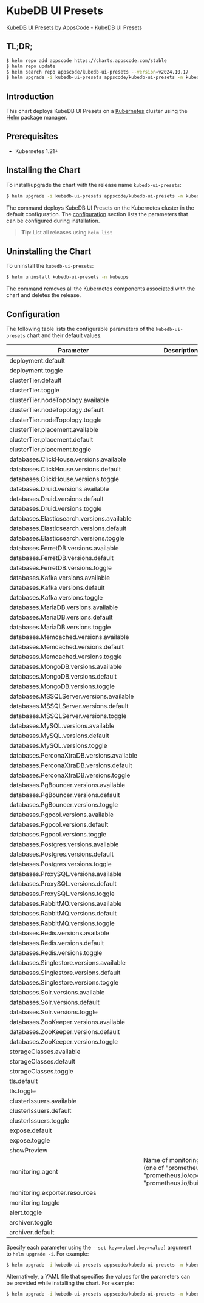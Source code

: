 # KubeDB UI Presets

[KubeDB UI Presets by AppsCode](https://github.com/appscode-cloud) - KubeDB UI Presets

## TL;DR;

```bash
$ helm repo add appscode https://charts.appscode.com/stable
$ helm repo update
$ helm search repo appscode/kubedb-ui-presets --version=v2024.10.17
$ helm upgrade -i kubedb-ui-presets appscode/kubedb-ui-presets -n kubeops --create-namespace --version=v2024.10.17
```

## Introduction

This chart deploys KubeDB UI Presets on a [Kubernetes](http://kubernetes.io) cluster using the [Helm](https://helm.sh) package manager.

## Prerequisites

- Kubernetes 1.21+

## Installing the Chart

To install/upgrade the chart with the release name `kubedb-ui-presets`:

```bash
$ helm upgrade -i kubedb-ui-presets appscode/kubedb-ui-presets -n kubeops --create-namespace --version=v2024.10.17
```

The command deploys KubeDB UI Presets on the Kubernetes cluster in the default configuration. The [configuration](#configuration) section lists the parameters that can be configured during installation.

> **Tip**: List all releases using `helm list`

## Uninstalling the Chart

To uninstall the `kubedb-ui-presets`:

```bash
$ helm uninstall kubedb-ui-presets -n kubeops
```

The command removes all the Kubernetes components associated with the chart and deletes the release.

## Configuration

The following table lists the configurable parameters of the `kubedb-ui-presets` chart and their default values.

|                 Parameter                  |                                             Description                                              |               Default               |
|--------------------------------------------|------------------------------------------------------------------------------------------------------|-------------------------------------|
| deployment.default                         |                                                                                                      | <code>Shared</code>                 |
| deployment.toggle                          |                                                                                                      | <code>true</code>                   |
| clusterTier.default                        |                                                                                                      | <code>"GeneralPurpose"</code>       |
| clusterTier.toggle                         |                                                                                                      | <code>true</code>                   |
| clusterTier.nodeTopology.available         |                                                                                                      | <code>[]</code>                     |
| clusterTier.nodeTopology.default           |                                                                                                      | <code>""</code>                     |
| clusterTier.nodeTopology.toggle            |                                                                                                      | <code>true</code>                   |
| clusterTier.placement.available            |                                                                                                      | <code>[]</code>                     |
| clusterTier.placement.default              |                                                                                                      | <code>""</code>                     |
| clusterTier.placement.toggle               |                                                                                                      | <code>true</code>                   |
| databases.ClickHouse.versions.available    |                                                                                                      | <code>[]</code>                     |
| databases.ClickHouse.versions.default      |                                                                                                      | <code>""</code>                     |
| databases.ClickHouse.versions.toggle       |                                                                                                      | <code>true</code>                   |
| databases.Druid.versions.available         |                                                                                                      | <code>[]</code>                     |
| databases.Druid.versions.default           |                                                                                                      | <code>""</code>                     |
| databases.Druid.versions.toggle            |                                                                                                      | <code>true</code>                   |
| databases.Elasticsearch.versions.available |                                                                                                      | <code>[]</code>                     |
| databases.Elasticsearch.versions.default   |                                                                                                      | <code>""</code>                     |
| databases.Elasticsearch.versions.toggle    |                                                                                                      | <code>true</code>                   |
| databases.FerretDB.versions.available      |                                                                                                      | <code>[]</code>                     |
| databases.FerretDB.versions.default        |                                                                                                      | <code>""</code>                     |
| databases.FerretDB.versions.toggle         |                                                                                                      | <code>true</code>                   |
| databases.Kafka.versions.available         |                                                                                                      | <code>[]</code>                     |
| databases.Kafka.versions.default           |                                                                                                      | <code>""</code>                     |
| databases.Kafka.versions.toggle            |                                                                                                      | <code>true</code>                   |
| databases.MariaDB.versions.available       |                                                                                                      | <code>[]</code>                     |
| databases.MariaDB.versions.default         |                                                                                                      | <code>""</code>                     |
| databases.MariaDB.versions.toggle          |                                                                                                      | <code>true</code>                   |
| databases.Memcached.versions.available     |                                                                                                      | <code>[]</code>                     |
| databases.Memcached.versions.default       |                                                                                                      | <code>""</code>                     |
| databases.Memcached.versions.toggle        |                                                                                                      | <code>true</code>                   |
| databases.MongoDB.versions.available       |                                                                                                      | <code>[]</code>                     |
| databases.MongoDB.versions.default         |                                                                                                      | <code>""</code>                     |
| databases.MongoDB.versions.toggle          |                                                                                                      | <code>true</code>                   |
| databases.MSSQLServer.versions.available   |                                                                                                      | <code>[]</code>                     |
| databases.MSSQLServer.versions.default     |                                                                                                      | <code>""</code>                     |
| databases.MSSQLServer.versions.toggle      |                                                                                                      | <code>true</code>                   |
| databases.MySQL.versions.available         |                                                                                                      | <code>[]</code>                     |
| databases.MySQL.versions.default           |                                                                                                      | <code>""</code>                     |
| databases.MySQL.versions.toggle            |                                                                                                      | <code>true</code>                   |
| databases.PerconaXtraDB.versions.available |                                                                                                      | <code>[]</code>                     |
| databases.PerconaXtraDB.versions.default   |                                                                                                      | <code>""</code>                     |
| databases.PerconaXtraDB.versions.toggle    |                                                                                                      | <code>true</code>                   |
| databases.PgBouncer.versions.available     |                                                                                                      | <code>[]</code>                     |
| databases.PgBouncer.versions.default       |                                                                                                      | <code>""</code>                     |
| databases.PgBouncer.versions.toggle        |                                                                                                      | <code>true</code>                   |
| databases.Pgpool.versions.available        |                                                                                                      | <code>[]</code>                     |
| databases.Pgpool.versions.default          |                                                                                                      | <code>""</code>                     |
| databases.Pgpool.versions.toggle           |                                                                                                      | <code>true</code>                   |
| databases.Postgres.versions.available      |                                                                                                      | <code>[]</code>                     |
| databases.Postgres.versions.default        |                                                                                                      | <code>""</code>                     |
| databases.Postgres.versions.toggle         |                                                                                                      | <code>true</code>                   |
| databases.ProxySQL.versions.available      |                                                                                                      | <code>[]</code>                     |
| databases.ProxySQL.versions.default        |                                                                                                      | <code>""</code>                     |
| databases.ProxySQL.versions.toggle         |                                                                                                      | <code>true</code>                   |
| databases.RabbitMQ.versions.available      |                                                                                                      | <code>[]</code>                     |
| databases.RabbitMQ.versions.default        |                                                                                                      | <code>""</code>                     |
| databases.RabbitMQ.versions.toggle         |                                                                                                      | <code>true</code>                   |
| databases.Redis.versions.available         |                                                                                                      | <code>[]</code>                     |
| databases.Redis.versions.default           |                                                                                                      | <code>""</code>                     |
| databases.Redis.versions.toggle            |                                                                                                      | <code>true</code>                   |
| databases.Singlestore.versions.available   |                                                                                                      | <code>[]</code>                     |
| databases.Singlestore.versions.default     |                                                                                                      | <code>""</code>                     |
| databases.Singlestore.versions.toggle      |                                                                                                      | <code>true</code>                   |
| databases.Solr.versions.available          |                                                                                                      | <code>[]</code>                     |
| databases.Solr.versions.default            |                                                                                                      | <code>""</code>                     |
| databases.Solr.versions.toggle             |                                                                                                      | <code>true</code>                   |
| databases.ZooKeeper.versions.available     |                                                                                                      | <code>[]</code>                     |
| databases.ZooKeeper.versions.default       |                                                                                                      | <code>""</code>                     |
| databases.ZooKeeper.versions.toggle        |                                                                                                      | <code>true</code>                   |
| storageClasses.available                   |                                                                                                      | <code>[]</code>                     |
| storageClasses.default                     |                                                                                                      | <code>""</code>                     |
| storageClasses.toggle                      |                                                                                                      | <code>true</code>                   |
| tls.default                                |                                                                                                      | <code>true</code>                   |
| tls.toggle                                 |                                                                                                      | <code>true</code>                   |
| clusterIssuers.available                   |                                                                                                      | <code>[]</code>                     |
| clusterIssuers.default                     |                                                                                                      | <code>""</code>                     |
| clusterIssuers.toggle                      |                                                                                                      | <code>true</code>                   |
| expose.default                             |                                                                                                      | <code>true</code>                   |
| expose.toggle                              |                                                                                                      | <code>true</code>                   |
| showPreview                                |                                                                                                      | <code>false</code>                  |
| monitoring.agent                           | Name of monitoring agent (one of "prometheus.io", "prometheus.io/operator", "prometheus.io/builtin") | <code>prometheus.io/operator</code> |
| monitoring.exporter.resources              |                                                                                                      | <code>{}</code>                     |
| monitoring.toggle                          |                                                                                                      | <code>true</code>                   |
| alert.toggle                               |                                                                                                      | <code>true</code>                   |
| archiver.toggle                            |                                                                                                      | <code>true</code>                   |
| archiver.default                           |                                                                                                      | <code>true</code>                   |


Specify each parameter using the `--set key=value[,key=value]` argument to `helm upgrade -i`. For example:

```bash
$ helm upgrade -i kubedb-ui-presets appscode/kubedb-ui-presets -n kubeops --create-namespace --version=v2024.10.17 --set deployment.default=Shared
```

Alternatively, a YAML file that specifies the values for the parameters can be provided while
installing the chart. For example:

```bash
$ helm upgrade -i kubedb-ui-presets appscode/kubedb-ui-presets -n kubeops --create-namespace --version=v2024.10.17 --values values.yaml
```
